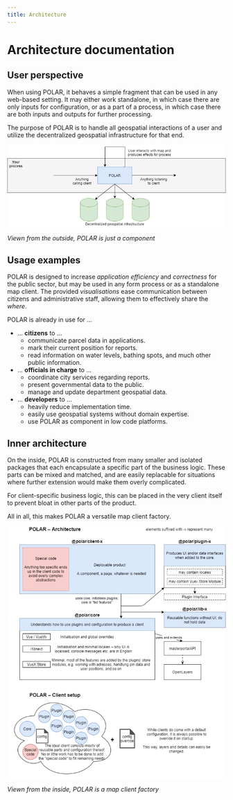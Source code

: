 ```yaml
---
title: Architecture
---
```


# Architecture documentation

## User perspective
When using POLAR, it behaves a simple fragment that can be used in any web-based setting.
It may either work standalone, in which case there are only inputs for configuration, or as a part of a process, in which case there are both inputs and outputs for further processing.

The purpose of POLAR is to handle all geospatial interactions of a user and utilize the decentralized geospatial infrastructure for that end.

![POLAR architecture as viewn from a user perspective](../assets/polar-outer-architecture.png)

*Viewn from the outside, POLAR is just a component*

## Usage examples
POLAR is designed to increase *application efficiency* and *correctness* for the public sector, but may be used in any form process or as a standalone map client.
The provided _visualisations_ ease communication between citizens and administrative staff, allowing them to effectively share the *where*.

POLAR is already in use for ...

- ... **citizens** to ...
    - communicate parcel data in applications.
    - mark their current position for reports.
    - read information on water levels, bathing spots, and much other public information.
- ... **officials in charge** to ...
    - coordinate city services regarding reports.
    - present governmental data to the public.
    - manage and update department geospatial data.
- ... **developers** to ...
    - heavily reduce implementation time.
    - easily use geospatial systems without domain expertise.
    - use POLAR as component in low code platforms.

## Inner architecture
On the inside, POLAR is constructed from many smaller and isolated packages that each encapsulate a specific part of the business logic.
These parts can be mixed and matched, and are easily replacable for situations where further extension would make them overly complicated.

For client-specific business logic, this can be placed in the very client itself to prevent bloat in other parts of the product.

All in all, this makes POLAR a versatile map client factory.

![POLAR architecture of the software itself](../assets/polar-architecture.png)

*Viewn from the inside, POLAR is a map client factory*
